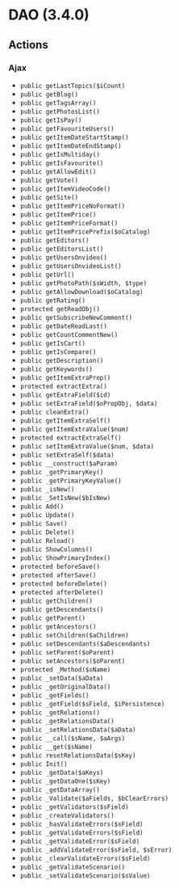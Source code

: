 # DAO (3.4.0)

## Actions
### Ajax


* ``public getLastTopics($iCount)``
* ``public getBlog()``
* ``public getTagsArray()``
* ``public getPhotosList()``
* ``public getIsPay()``
* ``public getFavouriteUsers()``
* ``public getItemDateStartStamp()``
* ``public getItemDateEndStamp()``
* ``public getIsMultiday()``
* ``public getIsFavourite()``
* ``public getAllowEdit()``
* ``public getVote()``
* ``public getItemVideoCode()``
* ``public getSite()``
* ``public getItemPriceNoFormat()``
* ``public getItemPrice()``
* ``public getItemPriceFormat()``
* ``public getItemPricePrefix($oCatalog)``
* ``public getEditors()``
* ``public getEditorsList()``
* ``public getUsersOnvideo()``
* ``public getUsersOnvideoList()``
* ``public getUrl()``
* ``public getPhotoPath($sWidth, $type)``
* ``public getAllowDownload($oCatalog)``
* ``public getRating()``
* ``protected getReadObj()``
* ``public getSubscribeNewComment()``
* ``public getDateReadLast()``
* ``public getCountCommentNew()``
* ``public getIsCart()``
* ``public getIsCompare()``
* ``public getDescription()``
* ``public getKeywords()``
* ``public getItemExtraProp()``
* ``protected extractExtra()``
* ``public getExtraField($id)``
* ``public setExtraField($oPropObj, $data)``
* ``public cleanExtra()``
* ``public getItemExtraSelf()``
* ``public getItemExtraValue($num)``
* ``protected extractExtraSelf()``
* ``public setItemExtraValue($num, $data)``
* ``public setExtraSelf($data)``
* ``public __construct($aParam)``
* ``public _getPrimaryKey()``
* ``public _getPrimaryKeyValue()``
* ``public _isNew()``
* ``public _SetIsNew($bIsNew)``
* ``public Add()``
* ``public Update()``
* ``public Save()``
* ``public Delete()``
* ``public Reload()``
* ``public ShowColumns()``
* ``public ShowPrimaryIndex()``
* ``protected beforeSave()``
* ``protected afterSave()``
* ``protected beforeDelete()``
* ``protected afterDelete()``
* ``public getChildren()``
* ``public getDescendants()``
* ``public getParent()``
* ``public getAncestors()``
* ``public setChildren($aChildren)``
* ``public setDescendants($aDescendants)``
* ``public setParent($oParent)``
* ``public setAncestors($oParent)``
* ``protected _Method($sName)``
* ``public _setData($aData)``
* ``public _getOriginalData()``
* ``public _getFields()``
* ``public _getField($sField, $iPersistence)``
* ``public _getRelations()``
* ``public _getRelationsData()``
* ``public _setRelationsData($aData)``
* ``public __call($sName, $aArgs)``
* ``public __get($sName)``
* ``public resetRelationsData($sKey)``
* ``public Init()``
* ``public _getData($aKeys)``
* ``public _getDataOne($sKey)``
* ``public _getDataArray()``
* ``public _Validate($aFields, $bClearErrors)``
* ``public _getValidators($sField)``
* ``public _createValidators()``
* ``public _hasValidateErrors($sField)``
* ``public _getValidateErrors($sField)``
* ``public _getValidateError($sField)``
* ``public _addValidateError($sField, $sError)``
* ``public _clearValidateErrors($sField)``
* ``public _getValidateScenario()``
* ``public _setValidateScenario($sValue)``
